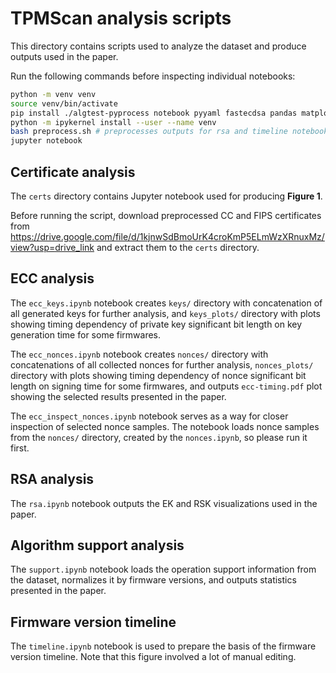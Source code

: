 # TPMScan analysis scripts

This directory contains scripts used to analyze the dataset and produce outputs used in the paper.

Run the following commands before inspecting individual notebooks:

```bash
python -m venv venv
source venv/bin/activate
pip install ./algtest-pyprocess notebook pyyaml fastecdsa pandas matplotlib ipykernel
python -m ipykernel install --user --name venv
bash preprocess.sh # preprocesses outputs for rsa and timeline notebooks
jupyter notebook
```

## Certificate analysis

The `certs` directory contains Jupyter notebook used for producing **Figure 1**.

Before running the script, download preprocessed CC and FIPS certificates from https://drive.google.com/file/d/1kjnwSdBmoUrK4croKmP5ELmWzXRnuxMz/view?usp=drive_link and extract them to the `certs` directory.

## ECC analysis

The `ecc_keys.ipynb` notebook creates `keys/` directory with concatenation of all generated keys for further analysis, and `keys_plots/` directory with plots showing timing dependency of private key significant bit length on key generation time for some firmwares.

The `ecc_nonces.ipynb` notebook creates `nonces/` directory with concatenations of all collected nonces for further analysis, `nonces_plots/` directory with plots showing timing dependency of nonce significant bit length on signing time for some firmwares, and outputs `ecc-timing.pdf` plot showing the selected results presented in the paper.

The `ecc_inspect_nonces.ipynb` notebook serves as a way for closer inspection of selected nonce samples. The notebook loads nonce samples from the `nonces/` directory, created by the `nonces.ipynb`, so please run it first.

## RSA analysis

The `rsa.ipynb` notebook outputs the EK and RSK visualizations used in the paper.

## Algorithm support analysis

The `support.ipynb` notebook loads the operation support information from the dataset, normalizes it by firmware versions, and outputs statistics presented in the paper.

## Firmware version timeline

The `timeline.ipynb` notebook is used to prepare the basis of the firmware version timeline. Note that this figure involved a lot of manual editing.